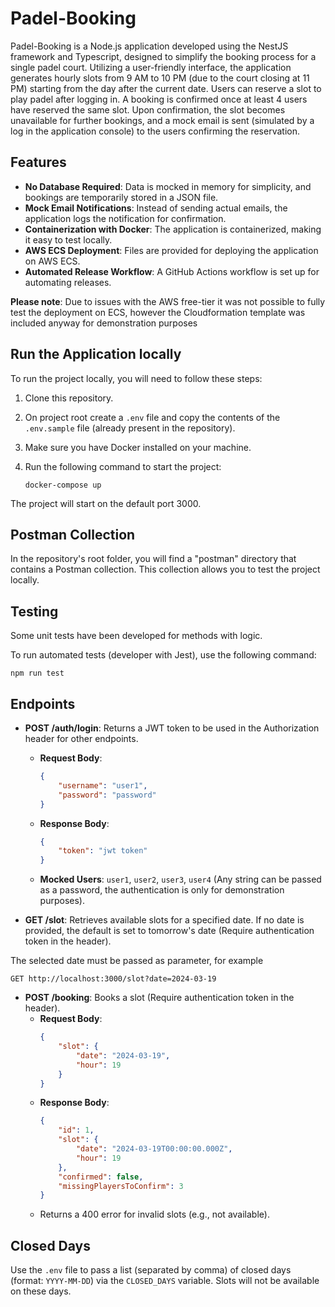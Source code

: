 # Padel-Booking

Padel-Booking is a Node.js application developed using the NestJS framework and Typescript, designed to simplify the booking process for a single padel court. Utilizing a user-friendly interface, the application generates hourly slots from 9 AM to 10 PM (due to the court closing at 11 PM) starting from the day after the current date. Users can reserve a slot to play padel after logging in. A booking is confirmed once at least 4 users have reserved the same slot. Upon confirmation, the slot becomes unavailable for further bookings, and a mock email is sent (simulated by a log in the application console) to the users confirming the reservation.

## Features

- **No Database Required**: Data is mocked in memory for simplicity, and bookings are temporarily stored in a JSON file.
- **Mock Email Notifications**: Instead of sending actual emails, the application logs the notification for confirmation.
- **Containerization with Docker**: The application is containerized, making it easy to test locally.
- **AWS ECS Deployment**: Files are provided for deploying the application on AWS ECS.
- **Automated Release Workflow**: A GitHub Actions workflow is set up for automating releases.

**Please note**: Due to issues with the AWS free-tier it was not possible to fully test the deployment on ECS, however the Cloudformation template was included anyway for demonstration purposes

## Run the Application locally

To run the project locally, you will need to follow these steps:

1. Clone this repository.

2. On project root create a ```.env``` file and copy the contents of the ```.env.sample``` file (already present in the repository).

3. Make sure you have Docker installed on your machine.

4. Run the following command to start the project:

    ```docker-compose up```

The project will start on the default port 3000.

## Postman Collection

In the repository's root folder, you will find a "postman" directory that contains a Postman collection. This collection allows you to test the project locally.

## Testing

Some unit tests have been developed for methods with logic.

To run automated tests (developer with Jest), use the following command:

    npm run test

## Endpoints

- **POST /auth/login**: Returns a JWT token to be used in the Authorization header for other endpoints. 
  - **Request Body**: 
    ```json
    {
        "username": "user1",
        "password": "password"
    }
    ```
  - **Response Body**: 
    ```json
    {  
        "token": "jwt token"
    }
    ```
  - **Mocked Users**: `user1`, `user2`, `user3`, `user4` (Any string can be passed as a password, the authentication is only for demonstration purposes).

- **GET /slot**: Retrieves available slots for a specified date. If no date is provided, the default is set to tomorrow's date (Require authentication token in the header).

The selected date must be passed as parameter, for example 
    
    GET http://localhost:3000/slot?date=2024-03-19

- **POST /booking**: Books a slot (Require authentication token in the header).
  - **Request Body**: 
    ```json
    {
        "slot": {
            "date": "2024-03-19",
            "hour": 19
        }
    }
    ```
  - **Response Body**: 
    ```json
    {
        "id": 1,
        "slot": {
            "date": "2024-03-19T00:00:00.000Z",
            "hour": 19
        },
        "confirmed": false,
        "missingPlayersToConfirm": 3
    }
    ```
  - Returns a 400 error for invalid slots (e.g., not available).

## Closed Days

Use the `.env` file to pass a list (separated by comma) of closed days (format: `YYYY-MM-DD`) via the `CLOSED_DAYS` variable. Slots will not be available on these days.